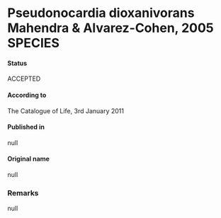# Pseudonocardia dioxanivorans Mahendra & Alvarez-Cohen, 2005 SPECIES

#### Status
ACCEPTED

#### According to
The Catalogue of Life, 3rd January 2011

#### Published in
null

#### Original name
null

### Remarks
null